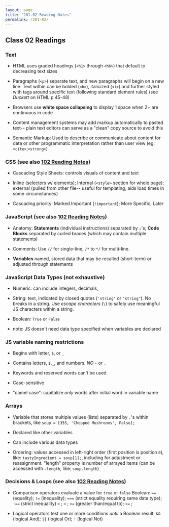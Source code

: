 ```yaml
---
layout: page
title: "201.02 Reading Notes"
permalink: /201-R2/
---
```


## Class 02 Readings

### Text

* HTML uses graded headings (`<h1>` through `<h6>`) that default to decreasing text sizes

* Paragraphs (`<p>`) separate text, and new paragraphs will begin on a new line. Text within can be bolded (`<b>`), italicized (`<i>`) and further styled with tags around specific text (following standard element rules) (see *Duckett* on HTML p 45-48)

* Browsers use **white space collapsing** to display 1 space when 2+ are continuous in code

* Content management systems may add markup automatically to pasted text-- plain text editors can serve as a "clean" copy source to avoid this

* Semantic Markup: Used to describe or communicate about content for data or other programmatic interpretation rather than user view (eg: `<cite>`;`<strong>`)

### CSS (see also [102 Reading Notes](https://robbmalexander.github.io/Reading-Notes/102-05/))

* Cascading Style Sheets: controls visuals of content and text

* Inline (selectors w/ elements); Internal (`<style>` section for whole page); external (pulled from other file-- useful for templating, aids load times in some circumstances)

* Cascading priority: Marked Important (`!important`); More Specific; Later

### JavaScript (see also [102 Reading Notes](https://robbmalexander.github.io/Reading-Notes/102-06/))

* Anatomy: **Statements** (individual instructions) separated by `;`'s; **Code Blocks** separated by curled braces (which may contain multiple statements)

* Comments: Use `//` for single-line, `/*` to `*/` for multi-line.

* **Variables** named, stored data that may be recalled (short-term) or adjusted through statements

### JavaScript Data Types (not exhaustive)

* Numeric: can include integers, decimals,

* String: text, indicated by closed quotes (`'string'` or `"string"`). No breaks in a string. Use *escape characters* (`\`) to safely use meaningful JS characters within a string.

* Boolean: `True` or `False`

* note: JS doesn't need data type specified when variables are declared

### JS variable naming restrictions

* Begins with letter, `$`, or `_`

* Contains letters, `$`,`_`, and numbers. *NO* `-` or `.`

* Keywords and reserved words can't be used

* Case-sensitive

* "camel case": capitalize *only* words after initial word in variable name

### Arrays

* Variable that stores multiple values (lists) separated by `,`'s within brackets, like `soup = [355, 'Chopped Mushrooms', False];`

* Declared like other variables

* Can include various data types

* Ordering: values accessed in left-right order (first position is position `0`), like: `tastyIngredient = soup[1];`, including for adjustment or reassignment. "length" property is number of arrayed items (can be accessed with `.length`, like: `soup.length`)

### Decisions & Loops (see also [102 Reading Notes](https://robbmalexander.github.io/Reading-Notes/102-08/))

* Comparison operators evaluate a value for `true` or `false` Boolean: `==` (equality); `!=` (inequality); `===` (strict equality requiring same data type); `!==` (strict inequality) `>` ; `<` ; `>=` (greater than/equal to); `<=` ;

* Logical operators test one or more conditions *until* a Boolean result: `&&` (logical And); `||` (logical Or); `!` (logical Not)
